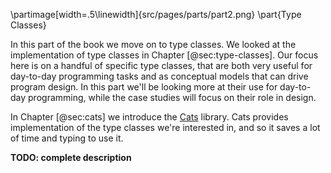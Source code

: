 \partimage[width=.5\linewidth]{src/pages/parts/part2.png}
\part{Type Classes}

In this part of the book we move on to type classes.
We looked at the implementation of type classes in Chapter [@sec:type-classes].
Our focus here is on a handful of specific type classes,
that are both very useful for day-to-day programming tasks
and as conceptual models that can drive program design.
In this part we'll be looking more at their use for day-to-day programming,
while the case studies will focus on their role in design.

In Chapter [@sec:cats] we introduce the [Cats](https://typelevel.org/cats) library.
Cats provides implementation of the type classes we're interested in,
and so it saves a lot of time and typing to use it.

**TODO: complete description**
